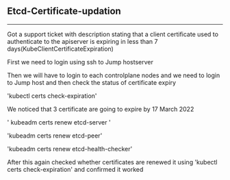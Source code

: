 ## Etcd-Certificate-updation ##
---

Got a support ticket with description stating that a client certificate used to authenticate to the apiserver is expiring in less than 7 days(KubeClientCertificateExpiration)

First we need to login using ssh to Jump hostserver

Then we will have to login to each controlplane nodes and we need to login to Jump host and then check the status of certificate expiry

   'kubectl certs check-expiration'

We noticed that 3 certificate are going to expire by 17 March 2022


   '  kubeadm certs renew  etcd-server  '

   'kubeadm certs renew  etcd-peer'

   'kubeadm certs renew  etcd-health-checker'

After this again checked whether certificates are renewed it using 'kubectl certs check-expiration'  and confirmed it worked
